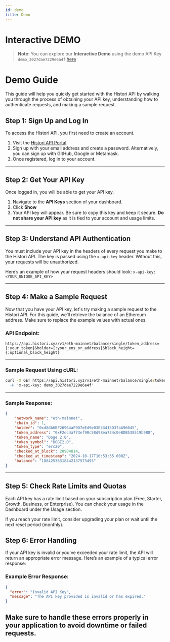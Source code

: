 ```yaml
---
id: demo
title: Demo
---
```


# Interactive DEMO 
> **Note**: You can explore our **Interactive Demo** using the demo API Key `demo_3027dae7229e6a4f` [here](/docs/api/token-controller-get-tokens)

# Demo Guide

This guide will help you quickly get started with the Histori API by walking you through the process of obtaining your API key, understanding how to authenticate requests, and making a sample request.

## Step 1: Sign Up and Log In

To access the Histori API, you first need to create an account.

1. Visit the [Histori API Portal](https://histori.xyz/signup).
2. Sign up with your email address and create a password. Alternatively, you can sign up with GitHub, Google or Metamask.
3. Once registered, log in to your account.

---

## Step 2: Get Your API Key

Once logged in, you will be able to get your API key.

1. Navigate to the **API Keys** section of your dashboard.
2. Click **Show**
3. Your API key will appear. Be sure to copy this key and keep it secure. **Do not share your API key** as it is tied to your account and usage limits.

---

## Step 3: Understand API Authentication

You must include your API key in the headers of every request you make to the Histori API. The key is passed using the `x-api-key` header. Without this, your requests will be unauthorized.

Here’s an example of how your request headers should look:
`x-api-key: <YOUR_UNIQUE_API_KEY>`

---

## Step 4: Make a Sample Request

Now that you have your API key, let's try making a sample request to the Histori API. For this guide, we’ll retrieve the balance of an Ethereum address. Make sure to replace the example values with actual ones.

### API Endpoint:

`https://api.histori.xyz/v1/eth-mainnet/balance/single/token_address={:your_token}&holder={:your_ens_or_address}&block_height={:optional_block_height}`

---

### Sample Request Using cURL:

```bash
curl -X GET https://api.histori.xyz/v1/eth-mainnet/balance/single?token_address=0xF2ec4a773ef90c58d98ea734c0eBDB538519b988&holder=vitalik.eth' \
  -H 'x-api-key: demo_3027dae7229e6a4f'
```

---

### Sample Response:
```json
{
    "network_name": "eth-mainnet",
    "chain_id": 1,
    "holder": "0xd8dA6BF26964aF9D7eEd9e03E53415D37aA96045",
    "token_address": "0xF2ec4a773ef90c58d98ea734c0eBDB538519b988",
    "token_name": "Doge 2.0",
    "token_symbol": "DOGE2.0",
    "token_type": "erc20",
    "checked_at_block": 20984814,
    "checked_at_timestamp": "2024-10-17T10:53:35.000Z",
    "balance": "18842536318442137573493"
}
```

---

## Step 5: Check Rate Limits and Quotas
Each API key has a rate limit based on your subscription plan (Free, Starter, Growth, Business, or Enterprise). You can check your usage in the Dashboard under the Usage section.

If you reach your rate limit, consider upgrading your plan or wait until the next reset period (monthly).

## Step 6: Error Handling
If your API key is invalid or you've exceeded your rate limit, the API will return an appropriate error message. Here’s an example of a typical error response:

### Example Error Response:
```json
{
  "error": "Invalid API Key",
  "message": "The API key provided is invalid or has expired."
}
```

Make sure to handle these errors properly in your application to avoid downtime or failed requests.
--- 
